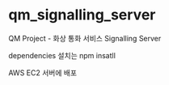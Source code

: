 # qm_signalling_server
QM Project - 화상 통화 서비스 Signalling Server

dependencies 설치는 npm insatll

AWS EC2 서버에 배포
